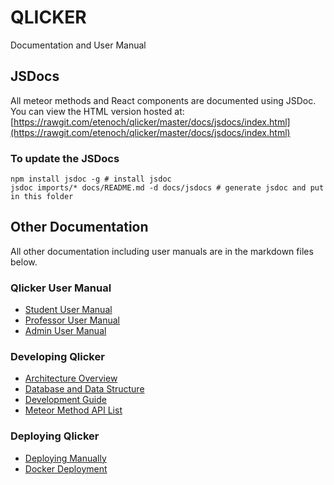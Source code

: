 # QLICKER

Documentation and User Manual

## JSDocs
All meteor methods and React components are documented using JSDoc.
You can view the HTML version hosted at: 
[https://rawgit.com/etenoch/qlicker/master/docs/jsdocs/index.html](https://rawgit.com/etenoch/qlicker/master/docs/jsdocs/index.html)

### To update the JSDocs
```
npm install jsdoc -g # install jsdoc
jsdoc imports/* docs/README.md -d docs/jsdocs # generate jsdoc and put in this folder
```

## Other Documentation
All other documentation including user manuals are in the markdown files below.
### Qlicker User Manual
* [Student User Manual](/etenoch/qlicker/blob/master/docs/UserManual-Student.md)
* [Professor User Manual](/etenoch/qlicker/blob/master/docs/UserManual-Professor.md)
* [Admin User Manual](/etenoch/qlicker/blob/master/docs/UserManual-Admin.md)

### Developing Qlicker
* [Architecture Overview](/etenoch/qlicker/blob/master/docs/Development-Architecture-Overview.md)
* [Database and Data Structure](/etenoch/qlicker/blob/master/docs/Development-Data.md)
* [Development Guide](/etenoch/qlicker/blob/master/docs/Development-Guide.md)
* [Meteor Method API List](/etenoch/qlicker/blob/master/docs/Development-Meteor-Methods.md)

### Deploying Qlicker
* [Deploying Manually](/etenoch/qlicker/blob/master/docs/Deploying.md)
* [Docker Deployment](/etenoch/qlicker/blob/master/docs/Docker.md)
